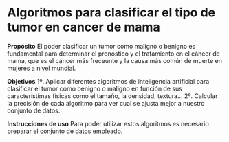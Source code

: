 # Algoritmos para clasificar el tipo de tumor en cancer de mama 

**Propósito**
El poder clasificar un tumor como maligno o benigno es fundamental para determinar el pronóstico y el tratamiento en el cáncer de mama, que es el cáncer más freceunte y la causa más común de muerte en mujeres a nivel mundial.

**Objetivos**
 1º. Aplicar diferentes algoritmos de inteligencia artificial para clasificar el tumor como benigno o maligno en función de sus característimas físicas como el tamaño, la densidad, textura...
2º. Calcular la precisión de cada algoritmo para ver cual se ajusta mejor a nuestro conjunto de datos.

**Instrucciones de uso**
Para poder utilizar estos algoritmos es necesario preparar el conjunto de datos empleado.

